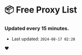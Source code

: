 # :package: Free Proxy List
### Updated every 15 minutes.

- Last updated: `2024-08-17 02:28`

:heart:
